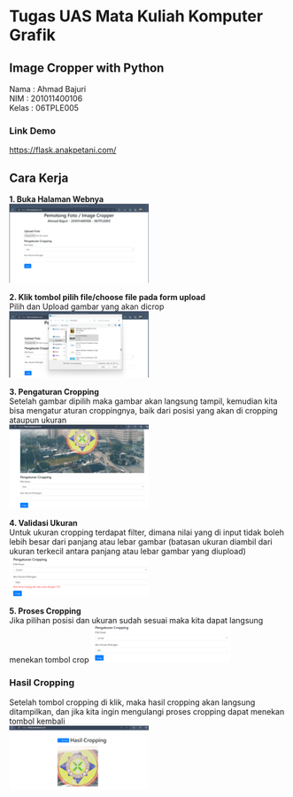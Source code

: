 # Tugas UAS Mata Kuliah Komputer Grafik
## Image Cropper with Python

Nama : Ahmad Bajuri<br>
NIM : 201011400106<br>
Kelas : 06TPLE005<br>

### Link Demo
<a href="https://flask.anakpetani.com/">https://flask.anakpetani.com/</a>

## Cara Kerja

<b>1. Buka Halaman Webnya</b><br>
<img src="https://github.com/ahmadbj11/image_crop_python/blob/main/images/A1.png" width="50%"/><br>

<b>2. Klik tombol pilih file/choose file pada form upload</b><br>
Pilih dan Upload gambar yang akan dicrop<br>
<img src="https://github.com/ahmadbj11/image_crop_python/blob/main/images/A2.png" width="50%"/>

<b>3. Pengaturan Cropping</b><br>
Setelah gambar dipilih maka gambar akan langsung tampil, kemudian kita bisa mengatur aturan croppingnya, baik dari posisi yang akan di cropping ataupun ukuran<br>
<img src="https://github.com/ahmadbj11/image_crop_python/blob/main/images/A3.png" width="50%"/><br>

<b>4. Validasi Ukuran</b><br>
Untuk ukuran cropping terdapat filter, dimana nilai yang di input tidak boleh lebih besar dari panjang atau lebar gambar (batasan ukuran diambil dari ukuran terkecil antara panjang atau lebar gambar yang diupload)<br>
<img src="https://github.com/ahmadbj11/image_crop_python/blob/main/images/A4.png" width="50%"/><br>

<b>5. Proses Cropping</b><br>
Jika pilihan posisi dan ukuran sudah sesuai maka kita dapat langsung menekan tombol crop
<img src="https://github.com/ahmadbj11/image_crop_python/blob/main/images/A5.png" width="50%"/>

### Hasil Cropping
Setelah tombol cropping di klik, maka hasil cropping akan langsung ditampilkan, dan jika kita ingin mengulangi proses cropping dapat menekan tombol kembali<br>
<img src="https://github.com/ahmadbj11/image_crop_python/blob/main/images/A6.png" width="50%"/>

